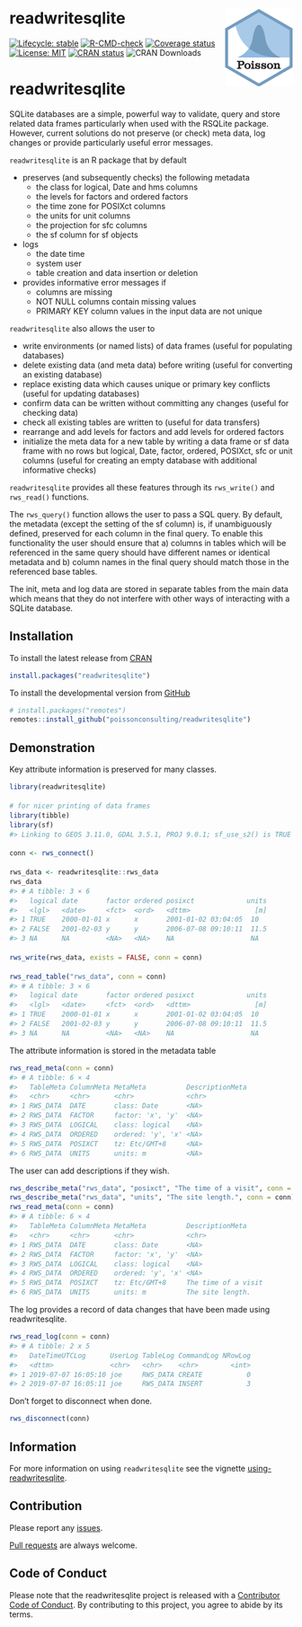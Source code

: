 
<!-- README.md is generated from README.Rmd. Please edit that file -->

# readwritesqlite <img src="man/figures/logo.png" style="float: right" />

<!-- badges: start -->

[![Lifecycle:
stable](https://img.shields.io/badge/lifecycle-stable-brightgreen.svg)](https://lifecycle.r-lib.org/articles/stages.html#stable)
[![R-CMD-check](https://github.com/poissonconsulting/readwritesqlite/workflows/R-CMD-check/badge.svg)](https://github.com/poissonconsulting/readwritesqlite/actions)
[![Coverage
status](https://codecov.io/gh/poissonconsulting/readwritesqlite/branch/master/graph/badge.svg)](https://codecov.io/github/poissonconsulting/readwritesqlite?branch=master)
[![License:
MIT](https://img.shields.io/badge/License-MIT-green.svg)](https://opensource.org/licenses/MIT)
[![CRAN
status](https://www.r-pkg.org/badges/version/readwritesqlite)](https://cran.r-project.org/package=readwritesqlite)
![CRAN Downloads](http://cranlogs.r-pkg.org/badges/readwritesqlite)
<!-- badges: end -->

# readwritesqlite

SQLite databases are a simple, powerful way to validate, query and store
related data frames particularly when used with the RSQLite package.
However, current solutions do not preserve (or check) meta data, log
changes or provide particularly useful error messages.

`readwritesqlite` is an R package that by default

-   preserves (and subsequently checks) the following metadata
    -   the class for logical, Date and hms columns
    -   the levels for factors and ordered factors
    -   the time zone for POSIXct columns
    -   the units for unit columns
    -   the projection for sfc columns
    -   the sf column for sf objects
-   logs
    -   the date time
    -   system user
    -   table creation and data insertion or deletion
-   provides informative error messages if
    -   columns are missing
    -   NOT NULL columns contain missing values
    -   PRIMARY KEY column values in the input data are not unique

`readwritesqlite` also allows the user to

-   write environments (or named lists) of data frames (useful for
    populating databases)
-   delete existing data (and meta data) before writing (useful for
    converting an existing database)
-   replace existing data which causes unique or primary key conflicts
    (useful for updating databases)
-   confirm data can be written without committing any changes (useful
    for checking data)
-   check all existing tables are written to (useful for data transfers)
-   rearrange and add levels for factors and add levels for ordered
    factors
-   initialize the meta data for a new table by writing a data frame or
    sf data frame with no rows but logical, Date, factor, ordered,
    POSIXct, sfc or unit columns (useful for creating an empty database
    with additional informative checks)

`readwritesqlite` provides all these features through its `rws_write()`
and `rws_read()` functions.

The `rws_query()` function allows the user to pass a SQL query. By
default, the metadata (except the setting of the sf column) is, if
unambiguously defined, preserved for each column in the final query. To
enable this functionality the user should ensure that a) columns in
tables which will be referenced in the same query should have different
names or identical metadata and b) column names in the final query
should match those in the referenced base tables.

The init, meta and log data are stored in separate tables from the main
data which means that they do not interfere with other ways of
interacting with a SQLite database.

## Installation

To install the latest release from [CRAN](https://cran.r-project.org)

``` r
install.packages("readwritesqlite")
```

To install the developmental version from
[GitHub](https://github.com/poissonconsulting/readwritesqlite)

``` r
# install.packages("remotes")
remotes::install_github("poissonconsulting/readwritesqlite")
```

## Demonstration

Key attribute information is preserved for many classes.

``` r
library(readwritesqlite)

# for nicer printing of data frames
library(tibble)
library(sf)
#> Linking to GEOS 3.11.0, GDAL 3.5.1, PROJ 9.0.1; sf_use_s2() is TRUE

conn <- rws_connect()

rws_data <- readwritesqlite::rws_data
rws_data
#> # A tibble: 3 × 6
#>   logical date       factor ordered posixct             units
#>   <lgl>   <date>     <fct>  <ord>   <dttm>                [m]
#> 1 TRUE    2000-01-01 x      x       2001-01-02 03:04:05  10  
#> 2 FALSE   2001-02-03 y      y       2006-07-08 09:10:11  11.5
#> 3 NA      NA         <NA>   <NA>    NA                   NA

rws_write(rws_data, exists = FALSE, conn = conn)

rws_read_table("rws_data", conn = conn)
#> # A tibble: 3 × 6
#>   logical date       factor ordered posixct             units
#>   <lgl>   <date>     <fct>  <ord>   <dttm>                [m]
#> 1 TRUE    2000-01-01 x      x       2001-01-02 03:04:05  10  
#> 2 FALSE   2001-02-03 y      y       2006-07-08 09:10:11  11.5
#> 3 NA      NA         <NA>   <NA>    NA                   NA
```

The attribute information is stored in the metadata table

``` r
rws_read_meta(conn = conn)
#> # A tibble: 6 × 4
#>   TableMeta ColumnMeta MetaMeta          DescriptionMeta
#>   <chr>     <chr>      <chr>             <chr>          
#> 1 RWS_DATA  DATE       class: Date       <NA>           
#> 2 RWS_DATA  FACTOR     factor: 'x', 'y'  <NA>           
#> 3 RWS_DATA  LOGICAL    class: logical    <NA>           
#> 4 RWS_DATA  ORDERED    ordered: 'y', 'x' <NA>           
#> 5 RWS_DATA  POSIXCT    tz: Etc/GMT+8     <NA>           
#> 6 RWS_DATA  UNITS      units: m          <NA>
```

The user can add descriptions if they wish.

``` r
rws_describe_meta("rws_data", "posixct", "The time of a visit", conn = conn)
rws_describe_meta("rws_data", "units", "The site length.", conn = conn)
rws_read_meta(conn = conn)
#> # A tibble: 6 × 4
#>   TableMeta ColumnMeta MetaMeta          DescriptionMeta    
#>   <chr>     <chr>      <chr>             <chr>              
#> 1 RWS_DATA  DATE       class: Date       <NA>               
#> 2 RWS_DATA  FACTOR     factor: 'x', 'y'  <NA>               
#> 3 RWS_DATA  LOGICAL    class: logical    <NA>               
#> 4 RWS_DATA  ORDERED    ordered: 'y', 'x' <NA>               
#> 5 RWS_DATA  POSIXCT    tz: Etc/GMT+8     The time of a visit
#> 6 RWS_DATA  UNITS      units: m          The site length.
```

The log provides a record of data changes that have been made using
readwritesqlite.

``` r
rws_read_log(conn = conn)
#> # A tibble: 2 x 5
#>   DateTimeUTCLog      UserLog TableLog CommandLog NRowLog
#>   <dttm>              <chr>   <chr>    <chr>        <int>
#> 1 2019-07-07 16:05:10 joe     RWS_DATA CREATE           0
#> 2 2019-07-07 16:05:11 joe     RWS_DATA INSERT           3
```

Don’t forget to disconnect when done.

``` r
rws_disconnect(conn)
```

## Information

For more information on using `readwritesqlite` see the vignette
[using-readwritesqlite](https://poissonconsulting.github.io/readwritesqlite/articles/using-readwritesqlite.html).

## Contribution

Please report any
[issues](https://github.com/poissonconsulting/readwritesqlite/issues).

[Pull
requests](https://github.com/poissonconsulting/readwritesqlite/pulls)
are always welcome.

## Code of Conduct

Please note that the readwritesqlite project is released with a
[Contributor Code of
Conduct](https://contributor-covenant.org/version/2/0/CODE_OF_CONDUCT.html).
By contributing to this project, you agree to abide by its terms.
